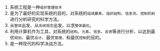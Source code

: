 1. 系统工程是一种`组织管理技术`
2. 是为了最好的实现系统的目的，对系统的`组成要素`、`组织结构`、`信息流`、`控制机制`进行分析研究的科学方法。
3. 从`整体`出发、从`系统观念`出发，以求`整体最优`。
4. 利用计算机作为工具，对系统的`结构`、`元素`、`信息`、`反馈`等进行分析、以达到最优`规划`、最优`设计`、最优`管理`、和最优`控制`的目的。
5. 是一种现代的科学决战方法。